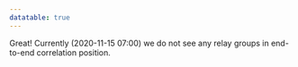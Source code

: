 ```yaml
---
datatable: true
---
```



Great! Currently (2020-11-15 07:00) we do not see any relay groups
in end-to-end correlation position.
